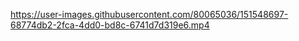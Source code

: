 

https://user-images.githubusercontent.com/80065036/151548697-68774db2-2fca-4dd0-bd8c-6741d7d319e6.mp4

